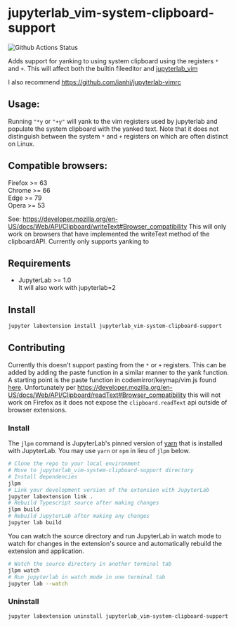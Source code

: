 # jupyterlab_vim-system-clipboard-support

![Github Actions Status](https://github.com/ianhi/jupyterlab_vim-system-clipboard-support/workflows/Build/badge.svg)

Adds support for yanking to using system clipboard using the registers `*` and `+`. This will affect both the builtin fileeditor and [jupyterlab_vim](https://github.com/axelfahy/jupyterlab-vim)

I also recommend https://github.com/ianhi/jupyterlab-vimrc

## Usage:
Running `"*y` or `"+y"` will yank to the vim registers used by jupyterlab and populate the system clipboard with the yanked text. Note that it does not distinguish between the system `*` and `+` registers on which are often distinct on Linux.

## Compatible browsers:
Firefox >= 63  
Chrome >= 66  
Edge >= 79  
Opera >= 53

See:
https://developer.mozilla.org/en-US/docs/Web/API/Clipboard/writeText#Browser_compatibility
This will only work on browsers that have implemented the writeText method
of the clipboardAPI. Currently only supports yanking to 


## Requirements

* JupyterLab >= 1.0  
It will also work with jupyterlab=2

## Install

```bash
jupyter labextension install jupyterlab_vim-system-clipboard-support
```

## Contributing
Currently this doesn't support pasting from the `*` or `+` registers. This can be added by adding the paste
function in a similar manner to the yank function. A starting point is the paste function in codemirror/keymap/vim.js found [here](https://github.com/codemirror/CodeMirror/blob/7afb2d7e0c0759817c2eaa61345ca2ece5152fcc/keymap/vim.js#L2563). Unfortunately per https://developer.mozilla.org/en-US/docs/Web/API/Clipboard/readText#Browser_compatibility this will not work on Firefox as it does not expose the `clipboard.readText` api outside of browser extensions.

### Install

The `jlpm` command is JupyterLab's pinned version of
[yarn](https://yarnpkg.com/) that is installed with JupyterLab. You may use
`yarn` or `npm` in lieu of `jlpm` below.

```bash
# Clone the repo to your local environment
# Move to jupyterlab_vim-system-clipboard-support directory
# Install dependencies
jlpm
# Link your development version of the extension with JupyterLab
jupyter labextension link .
# Rebuild Typescript source after making changes
jlpm build
# Rebuild JupyterLab after making any changes
jupyter lab build
```

You can watch the source directory and run JupyterLab in watch mode to watch for changes in the extension's source and automatically rebuild the extension and application.

```bash
# Watch the source directory in another terminal tab
jlpm watch
# Run jupyterlab in watch mode in one terminal tab
jupyter lab --watch
```

### Uninstall

```bash
jupyter labextension uninstall jupyterlab_vim-system-clipboard-support
```

